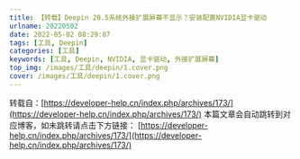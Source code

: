 ```yaml
---
title: 【转载】Deepin 20.5系统外接扩展屏幕不显示？安装配置NVIDIA显卡驱动
urlname: 20220502
date: 2022-05-02 08:29:07
tags: [工具, Deepin]
categories: [工具]
keywords: [工具, Deepin, NVIDIA, 显卡驱动, 外接扩展屏幕]
top_img: /images/工具/deepin/1.cover.png
cover: /images/工具/deepin/1.cover.png
---
```


转载自：[https://developer-help.cn/index.php/archives/173/](https://developer-help.cn/index.php/archives/173/)
本篇文章会自动跳转到对应博客，如未跳转请点击下方链接：
[https://developer-help.cn/index.php/archives/173/](https://developer-help.cn/index.php/archives/173/)


<script>

window.location.href = "https://developer-help.cn/index.php/archives/173/";

</script>

